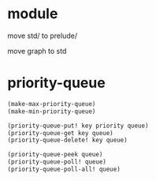 # module

move std/ to prelude/

move graph to std

# priority-queue

```scheme
(make-max-priority-queue)
(make-min-priority-queue)

(priority-queue-put! key priority queue)
(priority-queue-get key queue)
(priority-queue-delete! key queue)

(priority-queue-peek queue)
(priority-queue-poll! queue)
(priority-queue-poll-all! queue)
```
